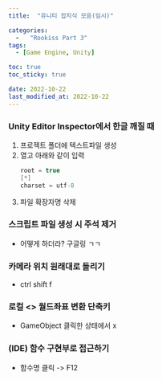 ```yaml
---
title:  "유니티 잡지식 모음(임시)"

categories:
  -   "Rookiss Part 3"
tags:
  - [Game Engine, Unity]

toc: true
toc_sticky: true

date: 2022-10-22
last_modified_at: 2022-10-22
---
```


### Unity Editor Inspector에서 한글 깨질 때
1. 프로젝트 폴더에 텍스트파일 생성 
2. 열고 아래와 같이 입력 
    ```c#
    root = true
    [*]
    charset = utf-8
    ```
3. 파일 확장자명 삭제

### 스크립트 파일 생성 시 주석 제거 
- 어떻게 하더라? 구글링 ㄱㄱ 

### 카메라 위치 원래대로 돌리기 
- ctrl shift f

### 로컬 <> 월드좌표 변환 단축키 
- GameObject 클릭한 상태에서 x 

### (IDE) 함수 구현부로 접근하기 
- 함수명 클릭 -> F12

